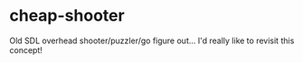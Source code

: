 # cheap-shooter
Old SDL overhead shooter/puzzler/go figure out... I'd really like to revisit this concept!
